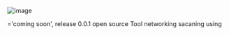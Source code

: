 ![image](https://github.com/0c001null/indra/assets/126085807/d1937b96-7239-41e3-b345-becb83fbe197)


  
  
    
  ='coming soon', release 0.0.1 open source Tool networking sacaning using 
